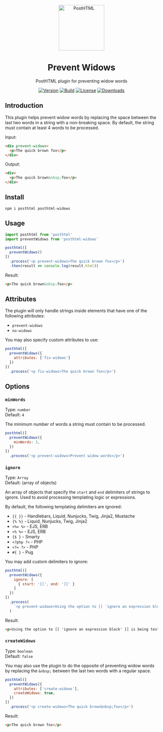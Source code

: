 <div align="center">
  <img width="150" height="150" alt="PostHTML" src="https://posthtml.github.io/posthtml/logo.svg">
  <h1>Prevent Widows</h1>
  <p>PostHTML plugin for preventing widow words</p>

  [![Version][npm-version-shield]][npm]
  [![Build][github-ci-shield]][github-ci]
  [![License][license-shield]][license]
  [![Downloads][npm-stats-shield]][npm-stats]
</div>

## Introduction

This plugin helps prevent widow words by replacing the space between the last two words in a string with a non-breaking space. By default, the string must contain at least 4 words to be processed.

Input:

```html
<div prevent-widows>
  <p>The quick brown fox</p>
</div>
```

Output:

```html
<div>
  <p>The quick brown&nbsp;fox</p>
</div>
```

## Install

```
npm i posthtml posthtml-widows
```

## Usage

```js
import posthtml from 'posthtml'
import preventWidows from 'posthtml-widows'

posthtml([
  preventWidows()
])
  .process('<p prevent-widows>The quick brown fox</p>')
  .then(result => console.log(result.html))
```

Result:

```html
<p>The quick brown&nbsp;fox</p>
```

## Attributes

The plugin will only handle strings inside elements that have one of the following attributes:

- `prevent-widows`
- `no-widows`

You may also specify custom attributes to use:

```js
posthtml([
  preventWidows({
    attributes: ['fix-widows']
  })
])
  .process('<p fix-widows>The quick brown fox</p>')
```

## Options

### `minWords`

Type: `number`\
Default: `4`

The minimum number of words a string must contain to be processed.

```js
posthtml([
  preventWidows({
    minWords: 3,
  })
])
  .process('<p prevent-widows>Prevent widow words</p>')
```

### `ignore`

Type: `Array`\
Default: (array of objects)

An array of objects that specify the `start` and `end` delimiters of strings to ignore. Used to avoid processing templating logic or expressions.

By default, the following templating delimiters are ignored:

- `{{ }}` -  Handlebars, Liquid, Nunjucks, Twig, Jinja2, Mustache
- `{% %}` -  Liquid, Nunjucks, Twig, Jinja2
- `<%= %>` - EJS, ERB
- `<% %>` -  EJS, ERB
- `{$ }` - Smarty
- `<?php ?>` - PHP
- `<?= ?>` - PHP
- `#{ }` - Pug

You may add custom delimiters to ignore:

```js
posthtml([
  preventWidows({
    ignore: [
      { start: '[[', end: ']]' }
    ]
  })
])
  .process(
    `<p prevent-widows>Using the option to [[ 'ignore an expression block' ]] is being tested here.</p>`
  )
```

Result:

```html
<p>Using the option to [[ 'ignore an expression block' ]] is being tested&nbsp;here.</p>
```

### `createWidows`

Type: `boolean`\
Default: `false`

You may also use the plugin to do the opposite of preventing widow words by replacing the `&nbsp;` between the last two words with a regular space.

```js
posthtml([
  preventWidows({
    attributes: ['create-widows'],
    createWidows: true,
  })
])
  .process('<p create-widows>The quick brown&nbsp;fox</p>')
```

Result:

```html
<p>The quick brown fox</p>
```

[npm]: https://www.npmjs.com/package/posthtml
[npm-version-shield]: https://img.shields.io/npm/v/posthtml.svg
[npm-stats]: http://npm-stat.com/charts.html?package=posthtml
[npm-stats-shield]: https://img.shields.io/npm/dt/posthtml.svg
[github-ci]: https://github.com/posthtml/posthtml-plugin-starter/actions/workflows/nodejs.yml
[github-ci-shield]: https://github.com/posthtml/posthtml-plugin-starter/actions/workflows/nodejs.yml/badge.svg
[license]: ./license
[license-shield]: https://img.shields.io/npm/l/posthtml.svg
